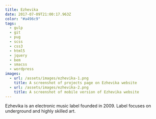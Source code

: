 ```yaml
---
title: Ezhevika
date: 2017-07-09T21:00:17.963Z
color: "#a496c9"
tags:
  - gulp
  - git
  - pug
  - scss
  - css3
  - html5
  - jquery
  - bem
  - smacss
  - wordpress
images:
  - url: /assets/images/ezhevika-1.png
    title: A screenshot of projects page on Ezhevika website
  - url: /assets/images/ezhevika-2.png
    title: A screenshot of mobile version of Ezhevika website
---
```

Ezhevika is an electronic music label founded in 2009. Label focuses on underground and highly skilled art.